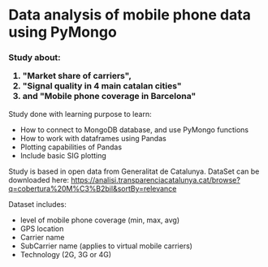 # Data analysis of mobile phone data using PyMongo<br>

### Study about:<ol><li>"Market share of carriers",<li>"Signal quality in 4 main catalan cities"<li>and "Mobile phone coverage in Barcelona"

Study done with learning purpose to learn:
  - How to connect to MongoDB database, and use PyMongo functions
  - How to work with dataframes using Pandas
  - Plotting capabilities of Pandas
  - Include basic SIG plotting
  
Study is based in open data from Generalitat de Catalunya.
DataSet can be downloaded here:
https://analisi.transparenciacatalunya.cat/browse?q=cobertura%20M%C3%B2bil&sortBy=relevance

Dataset includes:
  - level of mobile phone coverage (min, max, avg)
  - GPS location
  - Carrier name
  - SubCarrier name (applies to virtual mobile carriers)
  - Technology (2G, 3G or 4G)
